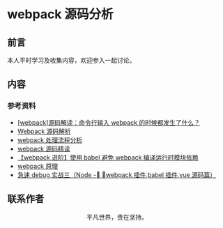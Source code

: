 # webpack 源码分析

## 前言

本人平时学习及收集内容，欢迎参入一起讨论。

## 内容

### 参考资料

- [[webpack]源码解读：命令行输入 webpack 的时候都发生了什么？](https://github.com/DDFE/DDFE-blog/issues/12)
- [Webpack 源码解析](https://github.com/lihongxun945/diving-into-webpack)
- [webpack 处理流程分析](https://mp.weixin.qq.com/s/1BH90Nn6rfcOfywGpvWwhA)
- [webpack 源码精读](https://mp.weixin.qq.com/s/BuCRMzfmjSZKWk_zhEeVag)
- [【webpack 进阶】使用 babel 避免 webpack 编译运行时模块依赖](https://github.com/alienzhou/blog/issues/18)
- [webpack 原理](https://segmentfault.com/a/1190000015088834)
- [急速 debug 实战三（Node - webpack 插件,babel 插件,vue 源码篇）](https://juejin.im/post/5c6b6defe51d45798b51e4b2)

## 联系作者

<div align="center">
    <p>
        平凡世界，贵在坚持。
    </p>
    <img :src="$withBase('/about/contact.png')" />
</div>
